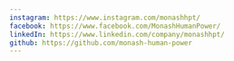 ```yaml
---
instagram: https://www.instagram.com/monashhpt/
facebook: https://www.facebook.com/MonashHumanPower/
linkedIn: https://www.linkedin.com/company/monashhpt/
github: https://github.com/monash-human-power
---
```


